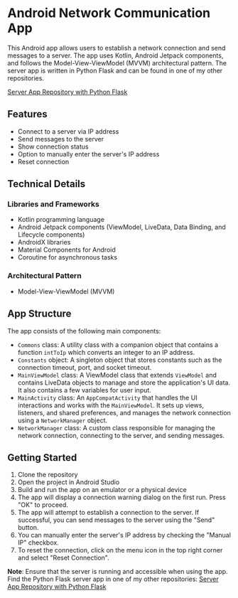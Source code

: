 # Android Network Communication App

This Android app allows users to establish a network connection and send messages to a server. The app uses Kotlin, Android Jetpack components, and follows the Model-View-ViewModel (MVVM) architectural pattern. The server app is written in Python Flask and can be found in one of my other repositories.

[Server App Repository with Python Flask](https://github.com/AleXi-tech/PekAutoFlask)

## Features

- Connect to a server via IP address
- Send messages to the server
- Show connection status
- Option to manually enter the server's IP address
- Reset connection

## Technical Details

### Libraries and Frameworks
- Kotlin programming language
- Android Jetpack components (ViewModel, LiveData, Data Binding, and Lifecycle components)
- AndroidX libraries
- Material Components for Android
- Coroutine for asynchronous tasks

### Architectural Pattern
- Model-View-ViewModel (MVVM)

## App Structure

The app consists of the following main components:

- `Commons` class: A utility class with a companion object that contains a function `intToIp` which converts an integer to an IP address.
- `Constants` object: A singleton object that stores constants such as the connection timeout, port, and socket timeout.
- `MainViewModel` class: A ViewModel class that extends `ViewModel` and contains LiveData objects to manage and store the application's UI data. It also contains a few variables for user input.
- `MainActivity` class: An `AppCompatActivity` that handles the UI interactions and works with the `MainViewModel`. It sets up views, listeners, and shared preferences, and manages the network connection using a `NetworkManager` object.
- `NetworkManager` class: A custom class responsible for managing the network connection, connecting to the server, and sending messages.

## Getting Started

1. Clone the repository
2. Open the project in Android Studio
3. Build and run the app on an emulator or a physical device
4. The app will display a connection warning dialog on the first run. Press "OK" to proceed.
5. The app will attempt to establish a connection to the server. If successful, you can send messages to the server using the "Send" button.
6. You can manually enter the server's IP address by checking the "Manual IP" checkbox.
7. To reset the connection, click on the menu icon in the top right corner and select "Reset Connection".

**Note**: Ensure that the server is running and accessible when using the app. Find the Python Flask server app in one of my other repositories: [Server App Repository with Python Flask](https://github.com/AleXi-tech/PekAutoFlask)
